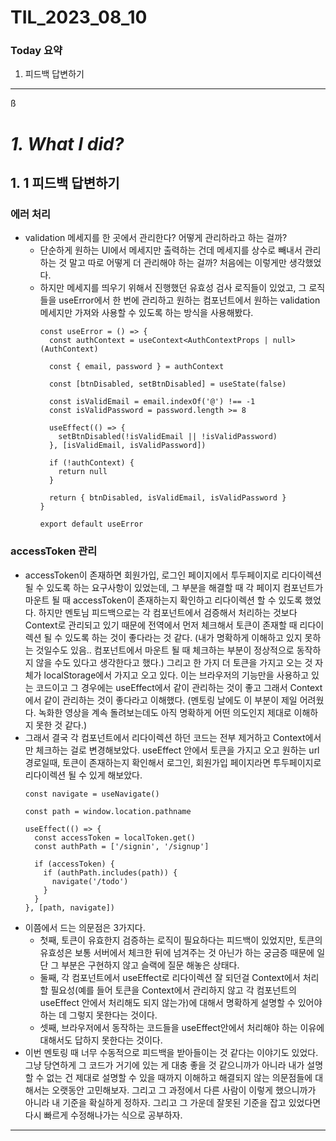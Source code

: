# TIL_2023_08_10

### Today 요약

1. 피드백 답변하기

---

ß

# **_1. What I did?_**

## 1. 1 피드백 답변하기

### 에러 처리

- validation 메세지를 한 곳에서 관리한다? 어떻게 관리하라고 하는 걸까?
  - 단순하게 원하는 UI에서 메세지만 출력하는 건데 메세지를 상수로 빼내서 관리하는 것 말고 따로 어떻게 더 관리해야 하는 걸까? 처음에는 이렇게만 생각했었다.
  - 하지만 메세지를 띄우기 위해서 진행했던 유효성 검사 로직들이 있었고, 그 로직들을 useError에서 한 번에 관리하고 원하는 컴포넌트에서 원하는 validation 메세지만 가져와 사용할 수 있도록 하는 방식을 사용해봤다.
    ```tsx
    const useError = () => {
      const authContext = useContext<AuthContextProps | null>(AuthContext)

      const { email, password } = authContext

      const [btnDisabled, setBtnDisabled] = useState(false)

      const isValidEmail = email.indexOf('@') !== -1
      const isValidPassword = password.length >= 8

      useEffect(() => {
        setBtnDisabled(!isValidEmail || !isValidPassword)
      }, [isValidEmail, isValidPassword])

      if (!authContext) {
        return null
      }

      return { btnDisabled, isValidEmail, isValidPassword }
    }

    export default useError
    ```

### accessToken 관리

- accessToken이 존재하면 회원가입, 로그인 페이지에서 투두페이지로 리다이렉션 될 수 있도록 하는 요구사항이 있었는데, 그 부분을 해결할 때 각 페이지 컴포넌트가 마운트 될 때 accessToken이 존재하는지 확인하고 리다이렉션 할 수 있도록 했었다. 하지만 멘토님 피드백으로는 각 컴포넌트에서 검증해서 처리하는 것보다Context로 관리되고 있기 때문에 전역에서 먼저 체크해서 토큰이 존재할 때 리다이렉션 될 수 있도록 하는 것이 좋다라는 것 같다. (내가 명확하게 이해하고 있지 못하는 것일수도 있음.. 컴포넌트에서 마운트 될 때 체크하는 부분이 정상적으로 동작하지 않을 수도 있다고 생각한다고 했다.) 그리고 한 가지 더 토큰을 가지고 오는 것 자체가 localStorage에서 가지고 오고 있다. 이는 브라우저의 기능만을 사용하고 있는 코드이고 그 경우에는 useEffect에서 같이 관리하는 것이 좋고 그래서 Context에서 같이 관리하는 것이 좋다라고 이해했다. (멘토링 날에도 이 부분이 제일 어려웠다. 녹화한 영상을 계속 돌려보는데도 아직 명확하게 어떤 의도인지 제대로 이해하지 못한 것 같다.)
- 그래서 결국 각 컴포넌트에서 리다이렉션 하던 코드는 전부 제거하고 Context에서만 체크하는 걸로 변경해보았다. useEffect 안에서 토큰을 가지고 오고 원하는 url 경로일때, 토큰이 존재하는지 확인해서 로그인, 회원가입 페이지라면 투두페이지로 리다이렉션 될 수 있게 해보았다.
  ```tsx
  const navigate = useNavigate()

  const path = window.location.pathname

  useEffect(() => {
    const accessToken = localToken.get()
    const authPath = ['/signin', '/signup']

    if (accessToken) {
      if (authPath.includes(path)) {
        navigate('/todo')
      }
    }
  }, [path, navigate])
  ```
- 이쯤에서 드는 의문점은 3가지다.
  - 첫째, 토큰이 유효한지 검증하는 로직이 필요하다는 피드백이 있었지만, 토큰의 유효성은 보통 서버에서 체크한 뒤에 넘겨주는 것 아닌가 하는 궁금증 때문에 일단 그 부분은 구현하지 않고 슬랙에 질문 해놓은 상태다.
  - 둘째, 각 컴포넌트에서 useEffect로 리다이렉션 잘 되던걸 Context에서 처리할 필요성(예를 들어 토큰을 Context에서 관리하지 않고 각 컴포넌트의 useEffect 안에서 처리해도 되지 않는가)에 대해서 명확하게 설명할 수 있어야 하는 데 그렇지 못한다는 것이다.
  - 셋째, 브라우저에서 동작하는 코드들을 useEffect안에서 처리해야 하는 이유에 대해서도 답하지 못한다는 것이다.
- 이번 멘토링 때 너무 수동적으로 피드백을 받아들이는 것 같다는 이야기도 있었다. 그냥 당연하게 그 코드가 거기에 있는 게 대충 좋을 것 같으니까가 아니라 내가 설명할 수 없는 건 제대로 설명할 수 있을 때까지 이해하고 해결되지 않는 의문점들에 대해서는 오랫동안 고민해보자. 그리고 그 과정에서 다른 사람이 이렇게 했으니까가 아니라 내 기준을 확실하게 정하자. 그리고 그 가운데 잘못된 기준을 잡고 있었다면 다시 빠르게 수정해나가는 식으로 공부하자.

---
